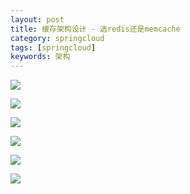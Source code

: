 ```yaml
---
layout: post
title: 缓存架构设计 - 选redis还是memcache
category: springcloud
tags: [springcloud]
keywords: 架构
---
```


![](https://ziyekudeng.github.io/assets/images/2019/0212/redis-and-memcache/1.png)

![](https://ziyekudeng.github.io/assets/images/2019/0212/redis-and-memcache/2.png)

![](https://ziyekudeng.github.io/assets/images/2019/0212/redis-and-memcache/3.png)

![](https://ziyekudeng.github.io/assets/images/2019/0212/redis-and-memcache/4.png)

![](https://ziyekudeng.github.io/assets/images/2019/0212/redis-and-memcache/5.png)

![](https://ziyekudeng.github.io/assets/images/2019/0212/redis-and-memcache/6.png)


